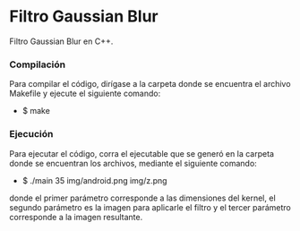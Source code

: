 # Filtro Gaussian Blur 

Filtro Gaussian Blur en C++.

### Compilación
Para compilar el código, dirígase a la carpeta donde se encuentra el archivo Makefile y ejecute el siguiente comando: 
* $ make

### Ejecución
Para ejecutar el código, corra el ejecutable que se generó en la carpeta donde se encuentran los archivos, mediante el siguiente comando: 
* $ ./main 35 img/android.png img/z.png

donde el primer parámetro corresponde a las dimensiones del kernel, el segundo parámetro es la imagen para aplicarle el filtro y el tercer parámetro corresponde a la imagen resultante.


